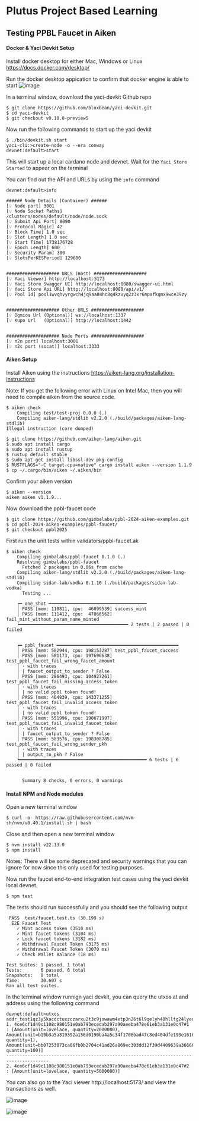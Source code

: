 # Plutus Project Based Learning 
## Testing PPBL Faucet in Aiken
#### Docker & Yaci Devkit Setup
Install docker desktop for either Mac, Windows or Linux 
https://docs.docker.com/desktop/

Run the docker desktop appication to confirm that docker engine is able to start
![image](https://github.com/user-attachments/assets/474deceb-3c0d-48b0-bab7-b3b0b94514b3)

In a terminal window, download the yaci-devkit Github repo
```
$ git clone https://github.com/bloxbean/yaci-devkit.git
$ cd yaci-devkit
$ git checkout v0.10.0-preview5
```

Now run the following commands to start up the yaci devkit
```
$ ./bin/devkit.sh start
yaci-cli:>create-node -o --era conway
devnet:default>start
```
This will start up a local cardano node and devnet.  Wait for the ```Yaci Store Started``` to appear on the terminal


You can find out the API and URLs by using the ```info``` command
```
devnet:default>info

###### Node Details (Container) ######
[💡 Node port] 3001
[💡 Node Socket Paths] 
/clusters/nodes/default/node/node.sock
[💡 Submit Api Port] 8090
[💡 Protocol Magic] 42
[💡 Block Time] 1.0 sec
[💡 Slot Length] 1.0 sec
[💡 Start Time] 1738176728
[💡 Epoch Length] 600
[💡 Security Param] 300
[💡 SlotsPerKESPeriod] 129600


#################### URLS (Host) ####################
[💡 Yaci Viewer] http://localhost:5173
[💡 Yaci Store Swagger UI] http://localhost:8080/swagger-ui.html
[💡 Yaci Store Api URL] http://localhost:8080/api/v1/
[💡 Pool Id] pool1wvqhvyrgwch4jq9aa84hc8q4kzvyq2z3xr6mpafkqmx9wce39zy


#################### Other URLS ####################
[💡 Ogmios Url (Optional)] ws://localhost:1337
[💡 Kupo Url   (Optional)] http://localhost:1442


#################### Node Ports ####################
[💡 n2n port] localhost:3001
[💡 n2c port (socat)] localhost:3333
```
#### Aiken Setup
Install Aiken using the instructions 
https://aiken-lang.org/installation-instructions

Note: If you get the following error with Linux on Intel Mac, then you will need to compile aiken from the source code.
```
$ aiken check
    Compiling test/test-proj 0.0.0 (.)
    Compiling aiken-lang/stdlib v2.2.0 (./build/packages/aiken-lang-stdlib)
Illegal instruction (core dumped)

$ git clone https://github.com/aiken-lang/aiken.git
$ sudo apt install cargo
$ sudo apt install rustup
$ rustup default stable
$ sudo apt-get install libssl-dev pkg-config
$ RUSTFLAGS="-C target-cpu=native" cargo install aiken --version 1.1.9
$ cp ~/.cargo/bin/aiken ~/.aiken/bin
```

Confirm your aiken version
```
$ aiken --version
aiken aiken v1.1.9...
```

Now download the ppbl-faucet code
```
$ git clone https://github.com/gimbalabs/ppbl-2024-aiken-examples.git
$ cd ppbl-2024-aiken-examples/ppbl-faucet/
$ git checkout ppbl2025
```

First run the unit tests within validators/ppbl-faucet.ak
```
$ aiken check
    Compiling gimbalabs/ppbl-faucet 0.1.0 (.)
    Resolving gimbalabs/ppbl-faucet
      Fetched 2 packages in 0.06s from cache
    Compiling aiken-lang/stdlib v2.2.0 (./build/packages/aiken-lang-stdlib)
    Compiling sidan-lab/vodka 0.1.10 (./build/packages/sidan-lab-vodka)
      Testing ...

    ┍━ one_shot ━━━━━━━━━━━━━━━━━━━━━━━━━━━━━━━━━━━━━
    │ PASS [mem: 110811, cpu:  46899539] success_mint
    │ PASS [mem: 111412, cpu:  47066562] fail_mint_without_param_name_minted
    ┕━━━━━━━━━━━━━━━━━━━━━━━━━━━━━━━━━━━━━━━━━ 2 tests | 2 passed | 0 failed


    ┍━ ppbl_faucet ━━━━━━━━━━━━━━━━━━━━━━━━━━━━━━━━━━━━━━━━━━━━━━
    │ PASS [mem: 582944, cpu: 198153287] test_ppbl_faucet_success
    │ PASS [mem: 581173, cpu: 197696638] test_ppbl_faucet_fail_wrong_faucet_amount
    │ · with traces
    │ | faucet_output_to_sender ? False
    │ PASS [mem: 286493, cpu: 104927261] test_ppbl_faucet_fail_missing_access_token
    │ · with traces
    │ | no valid ppbl token found!
    │ PASS [mem: 404839, cpu: 143371255] test_ppbl_faucet_fail_invalid_access_token
    │ · with traces
    │ | no valid ppbl token found!
    │ PASS [mem: 551996, cpu: 190671997] test_ppbl_faucet_fail_invalid_faucet_token
    │ · with traces
    │ | faucet_output_to_sender ? False
    │ PASS [mem: 583576, cpu: 198308785] test_ppbl_faucet_fail_wrong_sender_pkh
    │ · with traces
    │ | output_to_pkh ? False
    ┕━━━━━━━━━━━━━━━━━━━━━━━━━━━━━━━━━━━━━━━━━━━━━━━━ 6 tests | 6 passed | 0 failed


      Summary 8 checks, 0 errors, 0 warnings

```

#### Install NPM and Node modules
Open a new terminal window
```
$ curl -o- https://raw.githubusercontent.com/nvm-sh/nvm/v0.40.1/install.sh | bash
```
Close and then open a new terminal window
```
$ nvm install v22.13.0
$ npm install
```

Notes: There will be some deprecated and security warnings that you can ignore for now since this only used for testing purposes.

Now run the faucet end-to-end integration test cases using the yaci devkit local devnet.
```
$ npm test
```

The tests should run successfully and you should see the following output
```
 PASS  test/faucet.test.ts (30.199 s)
  E2E Faucet Test
    ✓ Mint access token (3510 ms)
    ✓ Mint faucet tokens (3104 ms)
    ✓ Lock faucet tokens (3182 ms)
    ✓ Withdrawal Faucet Token (3175 ms)
    ✓ Withdrawal Faucet Token (3070 ms)
    ✓ Check Wallet Balance (18 ms)

Test Suites: 1 passed, 1 total
Tests:       6 passed, 6 total
Snapshots:   0 total
Time:        30.607 s
Ran all test suites.
```

In the terminal window runnign yaci devkit, you can query the utxos at and address using the following command
```
devnet:default>utxos addr_test1qz3y5kacdctuxzczarxu2t3c9jswawm4xtp3n26t6l9qelyh40hlltg24lyeuw9mk3e6p7fs58sv852zmp5suuk85s9qmzzvlm
1. 4ce6cf1d49c1108c980151e0ab793ecedab297a90aeeba478e61eb3a131e0c47#1 : [Amount(unit=lovelace, quantity=2000000), Amount(unit=b10b3a5a819392a156d0190ba4a5c34f1706bad47c8ed404dfe193e16163636573732d746f6b656e, quantity=1), Amount(unit=bb07253073ca06fb0b2704c41ad26a869ec303dd12f39d4409639a366661756365742d746f6b656e, quantity=100)]
--------------------------------------------------------------------------------------
2. 4ce6cf1d49c1108c980151e0ab793ecedab297a90aeeba478e61eb3a131e0c47#2 : [Amount(unit=lovelace, quantity=5000000)]
```

You can also go to the Yaci viewer http://localhost:5173/ and view the transactions as well.

![image](https://github.com/user-attachments/assets/871ee952-9945-4d79-9ad3-ad569252a911)

![image](https://github.com/user-attachments/assets/9c6c96e5-ae4b-4a92-8a81-54c97d47387f)


